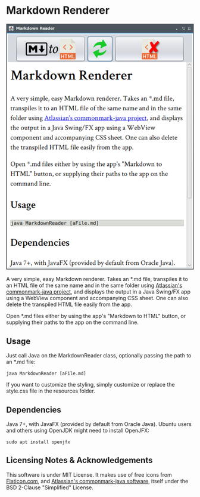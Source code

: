# Markdown Renderer

![screenshot](resources/Screenshot_20190103_181002.png)

A very simple, easy Markdown renderer. Takes an *.md file, transpiles it to an HTML file of the same name and in the same folder using [Atlassian's commonmark-java project](https://github.com/atlassian/commonmark-java), and displays the output in a Java Swing/FX app using a WebView component and accompanying CSS sheet. One can also delete the transpiled HTML file easily from the app.

Open *.md files either by using the app's "Markdown to HTML" button, or supplying their paths to the app on the command line.

## Usage

Just call Java on the MarkdownReader class, optionally passing the path to an *.md file:

```
java MarkdownReader [aFile.md]
```

If you want to customize the styling, simply customize or replace the style.css file in the resources folder.

## Dependencies

Java 7+, with JavaFX (provided by default from Oracle Java). Ubuntu users and others using OpenJDK might need to install OpenJFX:

```
sudo apt install openjfx
```

## Licensing Notes & Acknowledgements

This software is under MIT License. It makes use of free icons from [Flaticon.com](https://flaticon.com), and [Atlassian's commonmark-java software](https://github.com/atlassian/commonmark-java), itself under the BSD 2-Clause "Simplified" License.